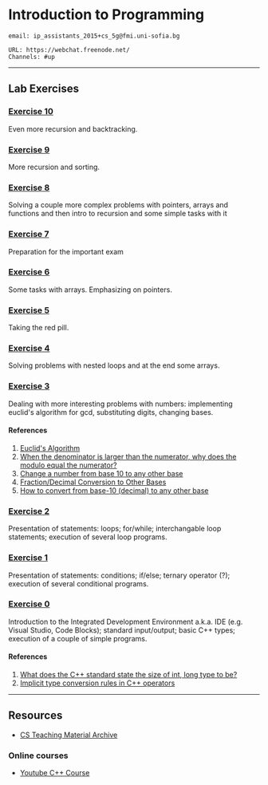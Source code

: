 Introduction to Programming
===========================

    email: ip_assistants_2015+cs_5g@fmi.uni-sofia.bg

    URL: https://webchat.freenode.net/
    Channels: #up

* * * * *

Lab Exercises
-------------

### [Exercise 10](https://github.com/fmi-lab/up/blob/master/exercises/exercise10)

Even more recursion and backtracking.

### [Exercise 9](https://github.com/fmi-lab/up/blob/master/exercises/exercise9)

More recursion and sorting.

### [Exercise 8](https://github.com/fmi-lab/up/blob/master/exercises/exercise8)

Solving a couple more complex problems with pointers, arrays and
functions and then intro to recursion and some simple tasks with it

### [Exercise 7](https://github.com/fmi-lab/up/blob/master/exercises/exercise7)

Preparation for the important exam

### [Exercise 6](https://github.com/fmi-lab/up/blob/master/exercises/exercise6)

Some tasks with arrays. Emphasizing on pointers.

### [Exercise 5](https://github.com/fmi-lab/up/blob/master/exercises/exercise5)

Taking the red pill.

### [Exercise 4](https://github.com/fmi-lab/up/blob/master/exercises/exercise4)

Solving problems with nested loops and at the end some arrays.

### [Exercise 3](https://github.com/fmi-lab/up/blob/master/exercises/exercise3)

Dealing with more interesting problems with numbers: implementing
euclid's algorithm for gcd, substituting digits, changing bases.

#### References

1.  [Euclid's Algorithm](http://www.cut-the-knot.org/blue/Euclid.shtml)
2.  [When the denominator is larger than the numerator, why does the
    modulo equal the
    numerator?](http://math.stackexchange.com/questions/422697/when-the-denominator-is-larger-than-the-numerator-why-does-the-modulo-equal-the)
3.  [Change a number from base 10 to any other
    base](http://mathbits.com/MathBits/CompSci/Introduction/frombase10.htm)
4.  [Fraction/Decimal Conversion to Other
    Bases](http://mathforum.org/library/drmath/view/55744.html)
5.  [How to convert from base-10 (decimal) to any other
    base](http://www.searchmarked.com/math/how-to-convert-from-base-10-decimal-to-any-other-base.php)

### [Exercise 2](https://github.com/fmi-lab/up/blob/master/exercises/exercise2)

Presentation of statements: loops; for/while; interchangable loop
statements; execution of several loop programs.

### [Exercise 1](https://github.com/fmi-lab/up/blob/master/exercises/exercise1)

Presentation of statements: conditions; if/else; ternary operator (?);
execution of several conditional programs.

### [Exercise 0](https://github.com/fmi-lab/up/blob/master/exercises/exercise0)

Introduction to the Integrated Development Environment a.k.a. IDE (e.g.
Visual Studio, Code Blocks); standard input/output; basic C++ types;
execution of a couple of simple programs.

#### References

1.  [What does the C++ standard state the size of int, long type to
    be?](http://stackoverflow.com/questions/589575/what-does-the-c-standard-state-the-size-of-int-long-type-to-be)
2.  [Implicit type conversion rules in C++
    operators](http://stackoverflow.com/questions/5563000/implicit-type-conversion-rules-in-c-operators)

* * * * *

Resources
---------

-   [CS Teaching Material Archive](https://www.cs.bu.edu/teaching/)

### Online courses

-   [Youtube C++
    Course](https://www.youtube.com/watch?v=l8UeoizDLJw&list=PL71DAFD8C68FD9013&index=1)

